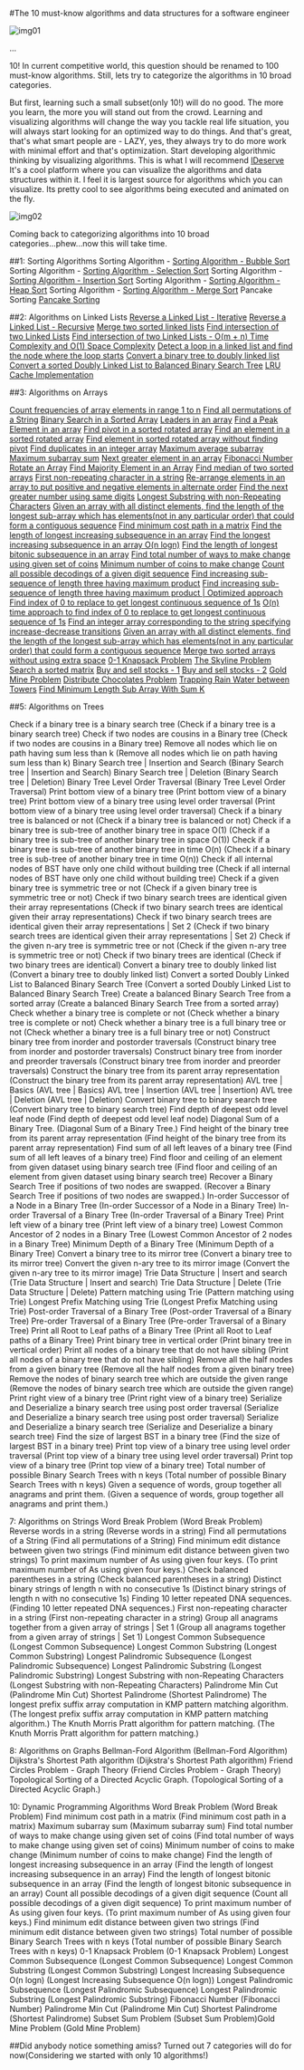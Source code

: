 #The 10 must-know algorithms and data structures for a software engineer

![img01](https://github.com/ZioGuillo/Algoriths/blob/master/img/img01.jpeg)

...

10! In current competitive world, this question should be renamed to 100 must-know algorithms. Still, lets try to categorize the algorithms in 10 broad categories.

But first, learning such a small subset(only 10!) will do no good. The more you learn, the more you will stand out from the crowd. Learning and visualizing algorithms will change the way you tackle real life situation, you will always start looking for an optimized way to do things. And that's great, that's what smart people are - LAZY, yes, they always try to do more work with minimal effort and that's optimization.
Start developing algorithmic thinking by visualizing algorithms.
This is what I will recommend [IDeserve](http://www.ideserve.co.in/)
It's a cool platform where you can visualize the algorithms and data structures within it.
I feel it is largest source for algorithms which you can visualize. Its pretty cool to see algorithms being executed and animated on the fly.

![img02](https://github.com/ZioGuillo/Algoriths/blob/master/img/img02.jpeg)

Coming back to categorizing algorithms into 10 broad categories...phew...now this will take time.

##1: Sorting Algorithms
Sorting Algorithm - [Sorting Algorithm - Bubble Sort](http://www.ideserve.co.in/learn/bubble-sort)
Sorting Algorithm - [Sorting Algorithm - Selection Sort](http://www.ideserve.co.in/learn/selection-sort)
Sorting Algorithm - [Sorting Algorithm - Insertion Sort](http://www.ideserve.co.in/learn/insertion-sort)
Sorting Algorithm - [Sorting Algorithm - Heap Sort](http://www.ideserve.co.in/learn/heap-sort)
Sorting Algorithm - [Sorting Algorithm - Merge Sort](http://www.ideserve.co.in/learn/merge-sort)
Pancake Sorting [Pancake Sorting](http://www.ideserve.co.in/learn/pancake-sorting)

##2: Algorithms on Linked Lists
[Reverse a Linked List - Iterative](http://www.ideserve.co.in/learn/reverse-a-linked-list-iterative)
[Reverse a Linked List - Recursive](http://www.ideserve.co.in/learn/reverse-a-linked-list-recursive)
[Merge two sorted linked lists](http://www.ideserve.co.in/learn/merge-two-sorted-linked-lists)
[Find intersection of two Linked Lists](http://www.ideserve.co.in/learn/find-intersection-of-two-linked-lists)
[Find intersection of two Linked Lists - O(m + n) Time Complexity and O(1) Space Complexity](http://www.ideserve.co.in/learn/find-intersection-of-two-linked-lists-constant-space)
[Detect a loop in a linked list and find the node where the loop starts](http://www.ideserve.co.in/learn/detect-a-loop-in-a-linked-list)
[Convert a binary tree to doubly linked list](http://www.ideserve.co.in/learn/convert-a-binary-tree-to-doubly-linked-list)
[Convert a sorted Doubly Linked List to Balanced Binary Search Tree](http://www.ideserve.co.in/learn/convert-a-sorted-doubly-linked-list-to-balanced-binary-search-tree-bst)
[LRU Cache Implementation](http://www.ideserve.co.in/learn/lru-cache-implementation)

##3: Algorithms on  Arrays

[Count frequencies of array elements in range 1 to n](http://www.ideserve.co.in/learn/count-frequencies-of-array-elements)
[Find all permutations of a String](http://www.ideserve.co.in/learn/all-permutations-of-a-string)
[Binary Search in a Sorted Array](http://www.ideserve.co.in/learn/binary-search-in-a-sorted-array)
[Leaders in an array](http://www.ideserve.co.in/learn/leaders-in-an-array)
[Find a Peak Element in an array](http://www.ideserve.co.in/learn/find-a-peak-element-in-an-array)
[Find pivot in a sorted rotated array](http://www.ideserve.co.in/learn/find-pivot-in-a-sorted-rotated-array)
[Find an element in a sorted rotated array](http://www.ideserve.co.in/learn/find-an-element-in-a-sorted-rotated-array)
[Find element in sorted rotated array without finding pivot](http://www.ideserve.co.in/learn/find-an-element-in-a-sorted-rotated-array-without-finding-pivot)
[Find duplicates in an integer array](http://www.ideserve.co.in/learn/find-duplicates-in-an-array)
[Maximum average subarray](http://www.ideserve.co.in/learn/maximum-average-subarray)
[Maximum subarray sum](http://www.ideserve.co.in/learn/maximum-subarray-sum)
[Next greater element in an array](http://www.ideserve.co.in/learn/next-great-element-in-an-array)
[Fibonacci Number](http://www.ideserve.co.in/learn/nth-fibonacci-number)
[Rotate an Array](http://www.ideserve.co.in/learn/rotate-an-array)
[Find Majority Element in an Array](http://www.ideserve.co.in/learn/find-majority-element-in-an-array)
[Find median of two sorted arrays](http://www.ideserve.co.in/learn/find-median-of-two-sorted-arrays)
[First non-repeating character in a string](http://www.ideserve.co.in/learn/first-non-repeating-character-in-a-string)
[Re-arrange elements in an array to put positive and negative elements in alternate order](http://www.ideserve.co.in/learn/re-arrange-elements-to-put-positive-negative-elements-in-alternate-order)
[Find the next greater number using same digits](http://www.ideserve.co.in/learn/next-greater-number-using-same-digits)
[Longest Substring with non-Repeating Characters](http://www.ideserve.co.in/learn/longest-substring-with-non-repeating-characters)
[Given an array with all distinct elements, find the length of the longest sub-array which has elements(not in any particular order) that could form a contiguous sequence](http://www.ideserve.co.in/learn/length-longest-sub-array-with-elements-contiguous-sequence)
[Find minimum cost path in a matrix](http://www.ideserve.co.in/learn/minimum-cost-path)
[Find the length of longest increasing subsequence in an array](http://www.ideserve.co.in/learn/longest-increasing-subsequence)
[Find the longest increasing subsequence in an array O(n logn)](http://www.ideserve.co.in/learn/longest-increasing-subsequence-nlogn)
[Find the length of longest bitonic subsequence in an array](http://www.ideserve.co.in/learn/length-of-longest-bitonic-subsequence-in-an-array)
[Find total number of ways to make change using given set of coins](http://www.ideserve.co.in/learn/coin-change-problem-number-of-ways-to-make-change)
[Minimum number of coins to make change](http://www.ideserve.co.in/learn/minimum-number-of-coins-to-make-change)
[Count all possible decodings of a given digit sequence](http://www.ideserve.co.in/learn/count-possible-decodings-of-a-given-digit-sequence)
[Find increasing sub-sequence of length three having maximum product](http://www.ideserve.co.in/learn/increasing-subsequence-of-length-three-for-maximum-product)
[Find increasing sub-sequence of length three having maximum product | Optimized approach](http://www.ideserve.co.in/learn/increasing-subsequence-of-length-three-for-maximum-product-optimized)
[Find index of 0 to replace to get longest continuous sequence of 1s](http://www.ideserve.co.in/learn/index-of-0-replacing-with-1-results-in-longest-continuous-1s-sequence)
[O(n) time approach to find index of 0 to replace to get longest continuous sequence of 1s](http://www.ideserve.co.in/learn/index-of-0-replacing-with-1-results-in-longest-continuous-1s-sequence-linear-time)
[Find an integer array corresponding to the string specifying increase-decrease transitions](http://www.ideserve.co.in/learn/integer-array-corresponding-to-increase-decrease-sequence)
[Given an array with all distinct elements, find the length of the longest sub-array which has elements(not in any particular order) that could form a contiguous sequence](http://www.ideserve.co.in/learn/length-longest-sub-array-with-elements-contiguous-sequence)
[Merge two sorted arrays without using extra space](http://www.ideserve.co.in/learn/merge-two-sorted-arrays-without-extra-space)
[0-1 Knapsack Problem](http://www.ideserve.co.in/learn/dynamic-programming-0-1-knapsack-problem)
[The Skyline Problem](http://www.ideserve.co.in/learn/the-skyline-problem)
[Search a sorted matrix](http://www.ideserve.co.in/learn/search-a-sorted-matrix)
[Buy and sell stocks - 1](http://www.ideserve.co.in/learn/buy-and-sell-stock-part-one)
[Buy and sell stocks - 2](http://www.ideserve.co.in/learn/buy-and-sell-stocks-part-two)
[Gold Mine Problem](http://www.ideserve.co.in/learn/gold-mine-problem)
[Distribute Chocolates Problem](http://www.ideserve.co.in/learn/distribute-chocolates-problem)
[Trapping Rain Water between Towers](http://www.ideserve.co.in/learn/trapping-rain-water-between-towers)
[Find Minimum Length Sub Array With Sum K](http://www.ideserve.co.in/learn/find-minimum-length-sub-array-with-sum-k)

##5: Algorithms on Trees

Check if a binary tree is a binary search tree (Check if a binary tree is a binary search tree)
Check if two nodes are cousins in a Binary tree (Check if two nodes are cousins in a Binary tree)
Remove all nodes which lie on path having sum less than k (Remove all nodes which lie on path having sum less than k) 
Binary Search tree | Insertion and Search (Binary Search tree | Insertion and Search) 
Binary Search tree | Deletion (Binary Search tree | Deletion) 
Binary Tree Level Order Traversal (Binary Tree Level Order Traversal) 
Print bottom view of a binary tree (Print bottom view of a binary tree) 
Print bottom view of a binary tree using level order traversal (Print bottom view of a binary tree using level order traversal) 
Check if a binary tree is balanced or not (Check if a binary tree is balanced or not) 
Check if a binary tree is sub-tree of another binary tree in space O(1) (Check if a binary tree is sub-tree of another binary tree in space O(1)) 
Check if a binary tree is sub-tree of another binary tree in time O(n) (Check if a binary tree is sub-tree of another binary tree in time O(n))
Check if all internal nodes of BST have only one child without building tree (Check if all internal nodes of BST have only one child without building tree) 
Check if a given binary tree is symmetric tree or not (Check if a given binary tree is symmetric tree or not) 
Check if two binary search trees are identical given their array representations (Check if two binary search trees are identical given their array representations) 
Check if two binary search trees are identical given their array representations | Set 2 (Check if two binary search trees are identical given their array representations | Set 2) 
Check if the given n-ary tree is symmetric tree or not (Check if the given n-ary tree is symmetric tree or not) 
Check if two binary trees are identical (Check if two binary trees are identical) 
Convert a binary tree to doubly linked list (Convert a binary tree to doubly linked list) 
Convert a sorted Doubly Linked List to Balanced Binary Search Tree (Convert a sorted Doubly Linked List to Balanced Binary Search Tree) 
Create a balanced Binary Search Tree from a sorted array (Create a balanced Binary Search Tree from a sorted array) 
Check whether a binary tree is complete or not (Check whether a binary tree is complete or not) 
Check whether a binary tree is a full binary tree or not (Check whether a binary tree is a full binary tree or not) 
Construct binary tree from inorder and postorder traversals (Construct binary tree from inorder and postorder traversals) 
Construct binary tree from inorder and preorder traversals (Construct binary tree from inorder and preorder traversals) 
Construct the binary tree from its parent array representation (Construct the binary tree from its parent array representation) 
AVL tree | Basics (AVL tree | Basics)
AVL tree | Insertion (AVL tree | Insertion)
AVL tree | Deletion (AVL tree | Deletion)
Convert binary tree to binary search tree (Convert binary tree to binary search tree) 
Find depth of deepest odd level leaf node (Find depth of deepest odd level leaf node) 
Diagonal Sum of a Binary Tree. (Diagonal Sum of a Binary Tree.) 
Find height of the binary tree from its parent array representation (Find height of the binary tree from its parent array representation) 
Find sum of all left leaves of a binary tree (Find sum of all left leaves of a binary tree) 
Find floor and ceiling of an element from given dataset using binary search tree (Find floor and ceiling of an element from given dataset using binary search tree) 
Recover a Binary Search Tree if positions of two nodes are swapped. (Recover a Binary Search Tree if positions of two nodes are swapped.) 
In-order Successor of a Node in a Binary Tree (In-order Successor of a Node in a Binary Tree) 
In-order Traversal of a Binary Tree (In-order Traversal of a Binary Tree) 
Print left view of a binary tree (Print left view of a binary tree) 
Lowest Common Ancestor of 2 nodes in a Binary Tree (Lowest Common Ancestor of 2 nodes in a Binary Tree) 
Minimum Depth of a Binary Tree (Minimum Depth of a Binary Tree) 
Convert a binary tree to its mirror tree (Convert a binary tree to its mirror tree) 
Convert the given n-ary tree to its mirror image (Convert the given n-ary tree to its mirror image) 
Trie Data Structure | Insert and search (Trie Data Structure | Insert and search)
Trie Data Structure | Delete (Trie Data Structure | Delete)
Pattern matching using Trie (Pattern matching using Trie)
Longest Prefix Matching using Trie (Longest Prefix Matching using Trie) 
Post-order Traversal of a Binary Tree (Post-order Traversal of a Binary Tree) 
Pre-order Traversal of a Binary Tree (Pre-order Traversal of a Binary Tree) 
Print all Root to Leaf paths of a Binary Tree (Print all Root to Leaf paths of a Binary Tree) 
Print binary tree in vertical order (Print binary tree in vertical order) 
Print all nodes of a binary tree that do not have sibling (Print all nodes of a binary tree that do not have sibling) 
Remove all the half nodes from a given binary tree (Remove all the half nodes from a given binary tree) 
Remove the nodes of binary search tree which are outside the given range (Remove the nodes of binary search tree which are outside the given range) 
Print right view of a binary tree (Print right view of a binary tree) 
Serialize and Deserialize a binary search tree using post order traversal (Serialize and Deserialize a binary search tree using post order traversal) 
Serialize and Deserialize a binary search tree (Serialize and Deserialize a binary search tree) 
Find the size of largest BST in a binary tree (Find the size of largest BST in a binary tree) 
Print top view of a binary tree using level order traversal (Print top view of a binary tree using level order traversal) 
Print top view of a binary tree (Print top view of a binary tree) 
Total number of possible Binary Search Trees with n keys (Total number of possible Binary Search Trees with n keys) 
Given a sequence of words, group together all anagrams and print them. (Given a sequence of words, group together all anagrams and print them.)

7: Algorithms on Strings
Word Break Problem (Word Break Problem)
Reverse words in a string (Reverse words in a string) 
Find all permutations of a String (Find all permutations of a String) 
Find minimum edit distance between given two strings (Find minimum edit distance between given two strings) 
To print maximum number of As using given four keys. (To print maximum number of As using given four keys.) 
Check balanced parentheses in a string (Check balanced parentheses in a string) 
Distinct binary strings of length n with no consecutive 1s (Distinct binary strings of length n with no consecutive 1s) 
Finding 10 letter repeated DNA sequences. (Finding 10 letter repeated DNA sequences.) 
First non-repeating character in a string (First non-repeating character in a string) 
Group all anagrams together from a given array of strings | Set 1 (Group all anagrams together from a given array of strings | Set 1) 
Longest Common Subsequence (Longest Common Subsequence) 
Longest Common Substring (Longest Common Substring) 
Longest Palindromic Subsequence (Longest Palindromic Subsequence) 
Longest Palindromic Substring (Longest Palindromic Substring) 
Longest Substring with non-Repeating Characters (Longest Substring with non-Repeating Characters) 
Palindrome Min Cut (Palindrome Min Cut) 
Shortest Palindrome (Shortest Palindrome) 
The longest prefix suffix array computation in KMP pattern matching algorithm. (The longest prefix suffix array computation in KMP pattern matching algorithm.) 
The Knuth Morris Pratt algorithm for pattern matching. (The Knuth Morris Pratt algorithm for pattern matching.) 

8: Algorithms on Graphs
Bellman-Ford Algorithm (Bellman-Ford Algorithm) 
Dijkstra's Shortest Path algorithm (Dijkstra's Shortest Path algorithm) 
Friend Circles Problem - Graph Theory (Friend Circles Problem - Graph Theory) 
Topological Sorting of a Directed Acyclic Graph. (Topological Sorting of a Directed Acyclic Graph.)

10: Dynamic Programming Algorithms
Word Break Problem (Word Break Problem)
Find minimum cost path in a matrix (Find minimum cost path in a matrix)
Maximum subarray sum (Maximum subarray sum)
Find total number of ways to make change using given set of coins (Find total number of ways to make change using given set of coins)
Minimum number of coins to make change (Minimum number of coins to make change)
Find the length of longest increasing subsequence in an array (Find the length of longest increasing subsequence in an array)
Find the length of longest bitonic subsequence in an array (Find the length of longest bitonic subsequence in an array)
Count all possible decodings of a given digit sequence (Count all possible decodings of a given digit sequence)
To print maximum number of As using given four keys. (To print maximum number of As using given four keys.)
Find minimum edit distance between given two strings (Find minimum edit distance between given two strings)
Total number of possible Binary Search Trees with n keys (Total number of possible Binary Search Trees with n keys)
0-1 Knapsack Problem (0-1 Knapsack Problem)
Longest Common Subsequence (Longest Common Subsequence)
Longest Common Substring (Longest Common Substring)
Longest Increasing Subsequence O(n logn) (Longest Increasing Subsequence O(n logn))
Longest Palindromic Subsequence (Longest Palindromic Subsequence)
Longest Palindromic Substring (Longest Palindromic Substring)
Fibonacci Number (Fibonacci Number)
Palindrome Min Cut (Palindrome Min Cut)
Shortest Palindrome (Shortest Palindrome)
Subset Sum Problem (Subset Sum Problem)Gold Mine Problem (Gold Mine Problem)

##Did anybody notice something amiss? Turned out 7 categories will do for now(Considering we started with only 10 algorithms!)